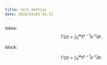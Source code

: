 ```yaml
---
title: test mathjax
date: 2018/03/01 01:31
---
```


inline: $$\Gamma(z) = \int_0^\infty t^{z-1}e^{-t}dt\,.$$

block:

$$
\Gamma(z) = \int_0^\infty t^{z-1}e^{-t}dt\,.
$$
